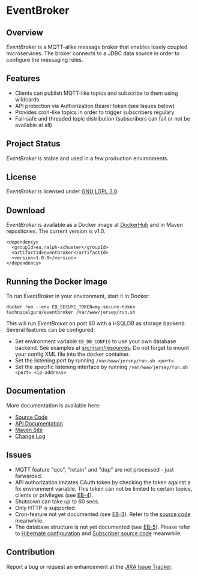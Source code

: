 # EventBroker

## Overview
_EventBroker_  is a MQTT-alike message broker that enables losely coupled microservices. The broker connects to a JDBC data source in order to configure the messaging rules.

## Features
* Clients can publish MQTT-like topics and subscribe to them using wildcards
* API protection via Authorization Bearer token (see Issues below)
* Provides cron-like topics in order to trigger subscribers regulary
* Fail-safe and threaded topic distribution (subscribers can fail or not be available at all)

## Project Status
_EventBroker_  is stable and used in a few production environments.

## License
_EventBroker_  is licensed under [GNU LGPL 3.0](LICENSE.md).

## Download
_EventBroker_  is available as a Docker image at [DockerHub](https://hub.docker.com/r/technicalguru/eventbroker) and in Maven repositories. The current version is v1.0.

```
<dependency>
  <groupId>eu.ralph-schuster</groupId>
  <artifactId>eventbroker</artifactId>
  <version>1.0.0</version>
</dependency>
```

## Running the Docker Image
To run  _EventBroker_  in your environment, start it in Docker:

```
docker run --env EB_SECURE_TOKEN=my-secure-token technicalguru/eventbroker /var/www/jersey/run.sh 
```

This will run  _EventBroker_  on port 80 with a HSQLDB as storage backend. Several features can be configured:

* Set environment variable `EB_DB_CONFIG` to use your own database backend. See examples at [src/main/resources](src/main/resources). Do not forget to mount your config XML file into the docker container.
* Set the listening port by running `/var/www/jersey/run.sh <port>`. 
* Set the specific listening interface by running `/var/www/jersey/run.sh <port> <ip-address>`

## Documentation

More documentation is available here:
* [Source Code](https://github.com/technicalguru/docker-eventbroker)
* [API Documentation](https://download.ralph-schuster.eu/eu.ralph-schuster.eventbroker/1.0.0/apidocs)
* [Maven Site](https://download.ralph-schuster.eu/eu.ralph-schuster.eventbroker/1.0.0/)
* [Change Log](CHANGES.md)

## Issues
* MQTT feature "qos", "retain" and "dup" are not processed - just forwarded.
* API authorization imitates OAuth token by checking the token against a fix environment variable. This token can not be limited to certain topics, clients or privileges (see [EB-4](https://jira.ralph-schuster.eu/browse/EB-4)).
* Shutdown can take up to 60 secs.
* Only HTTP is supported.
* Cron-feature not yet documented (see [EB-3](https://jira.ralph-schuster.eu/browse/EB-3)). Refer to the [source code](https://github.com/technicalguru/docker-eventbroker/blob/master/src/main/java/rs/eventbroker/queue/TimerSignaling.java) meanwhile.
* The database structure is not yet documented (see [EB-5](https://jira.ralph-schuster.eu/browse/EB-5)). Please refer to [Hibernate configuration](https://github.com/technicalguru/docker-eventbroker/tree/master/src/main/resources/hbm) and [Subscriber source code](https://github.com/technicalguru/docker-eventbroker/blob/master/src/main/java/rs/eventbroker/db/subscriber/) meanwhile.

## Contribution
Report a bug or request an enhancement at the [JIRA Issue Tracker](https://jira.ralph-schuster.eu/projects/EB/summary).

